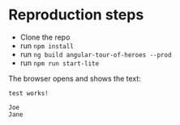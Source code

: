 # Reproduction steps

- Clone the repo
- run `npm install`
- run `ng build angular-tour-of-heroes --prod`
- run `npm run start-lite`

The browser opens and shows the text:

```
test works!

Joe
Jane
```
